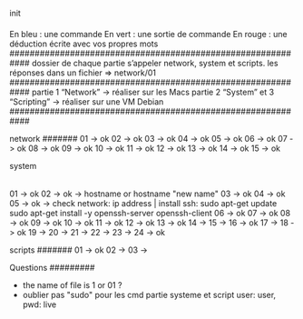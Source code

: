 init
####
En bleu : une commande
En vert : une sortie de commande
En rouge : une déduction écrite avec vos propres mots
############################################################
dossier de chaque partie 
s’appeler network, system et scripts. 
les réponses dans un fichier => network/01
############################################################
partie 1 “Network” -> réaliser sur les Macs
partie 2 “System” et 3 “Scripting” -> réaliser sur une VM Debian
############################################################

network
#######
01 -> ok
02 -> ok
03 -> ok
04 -> ok
05 -> ok
06 -> ok
07 -> ok
08 -> ok
09 -> ok
10 -> ok
11 -> ok
12 -> ok
13 -> ok
14 -> ok
15 -> ok

system
######
01 -> ok
02 -> ok -> hostname or hostname "new name"
03 -> ok
04 -> ok
05 -> ok -> check network: ip address | install ssh: 
sudo apt-get update
sudo apt-get install -y openssh-server openssh-client
06 -> ok
07 -> ok
08 -> ok
09 -> ok
10 -> ok
11 -> ok
12 -> ok
13 -> ok
14 ->
15 ->
16 -> ok
17 ->
18 -> ok
19 ->
20 ->
21 ->
22 ->
23 ->
24 -> ok

scripts
#######
01 -> ok
02 ->
03 ->

Questions
#########
* the name of file is 1 or 01 ?
* oublier pas "sudo" pour les cmd partie systeme et script
user: user, pwd: live

